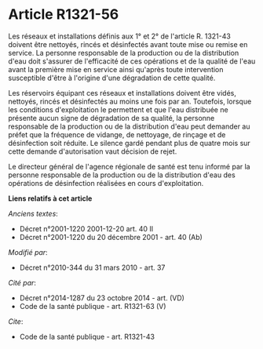 # Article R1321-56

Les réseaux et installations définis aux 1° et 2° de l'article R. 1321-43 doivent être nettoyés, rincés et désinfectés avant
toute mise ou remise en service. La personne responsable de la production ou de la distribution d'eau doit s'assurer de
l'efficacité de ces opérations et de la qualité de l'eau avant la première mise en service ainsi qu'après toute intervention
susceptible d'être à l'origine d'une dégradation de cette qualité. 

Les réservoirs équipant ces réseaux et installations doivent être vidés, nettoyés, rincés et désinfectés au moins une fois
par an. Toutefois, lorsque les conditions d'exploitation le permettent et que l'eau distribuée ne présente aucun signe de
dégradation de sa qualité, la personne responsable de la production ou de la distribution d'eau peut demander au préfet que
la fréquence de vidange, de nettoyage, de rinçage et de désinfection soit réduite. Le silence gardé pendant plus de quatre
mois sur cette demande d'autorisation vaut décision de rejet. 

Le directeur général de l'agence régionale de santé est tenu informé par la personne responsable de la production ou de la
distribution d'eau des opérations de désinfection réalisées en cours d'exploitation.

**Liens relatifs à cet article**

_Anciens textes_:

  - Décret n°2001-1220 2001-12-20 art. 40 II
  - Décret n°2001-1220 du 20 décembre 2001 - art. 40 (Ab)

_Modifié par_:

  - Décret n°2010-344 du 31 mars 2010 - art. 37

_Cité par_:

  - Décret n°2014-1287 du 23 octobre 2014 - art. (VD)
  - Code de la santé publique - art. R1321-63 (V)

_Cite_:

  - Code de la santé publique - art. R1321-43
